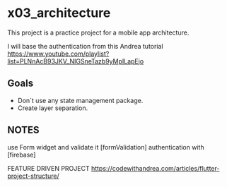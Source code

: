 # x03_architecture

This project is a practice project for a mobile app architecture.

I will base the authentication from this Andrea tutorial https://www.youtube.com/playlist?list=PLNnAcB93JKV_NIGSneTazb9yMpILapEjo

## Goals

- Don´t use any state management package.
- Create layer separation.


## NOTES
use Form widget and validate it [formValidation]
authentication with [firebase]

FEATURE DRIVEN PROJECT
https://codewithandrea.com/articles/flutter-project-structure/

